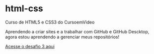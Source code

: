 # html-css
 Curso de HTML5 e CSS3 do CursoemVideo

 Aprendendo a criar sites e a trabalhar com GitHub e GitHub Descktop, agora estou aprendendo a gerenciar meus repositórios!

 <a href="https://brunohenrique2.github.io/html-css/modulo1/desafios/d003/d003.html">Acesse o desafio 3 aqui</a>
